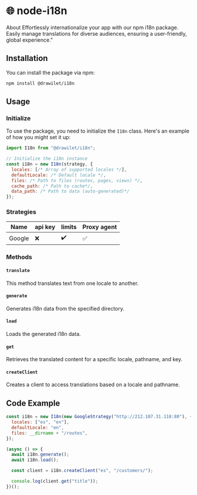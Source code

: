 # :globe_with_meridians: node-i18n

About
Effortlessly internationalize your app with our npm i18n package. Easily manage translations for diverse audiences, ensuring a user-friendly, global experience."

## Installation

You can install the package via npm:

```bash
npm install @drawilet/i18n
```

## Usage

### Initialize

To use the package, you need to initialize the `I18n` class. Here's an example of how you might set it up:

```javascript
import I18n from "@drawilet/i18n";

// Initialize the i18n instance
const i18n = new I18n(strategy, {
  locales: [/* Array of supported locales */],
  defaultLocale: /* Default locale */,
  files: /* Path to files (routes, pages, views) */,
  cache_path: /* Path to cache*/,
  data_path: /* Path to data (auto-generated)*/
});
```

### Strategies

| Name   | api key | limits             | Proxy agent |
| ------ | ------- | ------------------ | ----------- |
| Google | ❌      | :heavy_check_mark: | ✅          |

### Methods

#### `translate`

This method translates text from one locale to another.

#### `generate`

Generates i18n data from the specified directory.

#### `load`

Loads the generated i18n data.

#### `get`

Retrieves the translated content for a specific locale, pathname, and key.

#### `createClient`

Creates a client to access translations based on a locale and pathname.

## Code Example

```javascript
const i18n = new I18n(new GoogleStrategy("http://212.107.31.118:80"), {
  locales: ["es", "en"],
  defaultLocale: "en",
  files: __dirname + "/routes",
});

(async () => {
  await i18n.generate();
  await i18n.load();

  const client = i18n.createClient("es", "/customers/");

  console.log(client.get("title"));
})();
```
